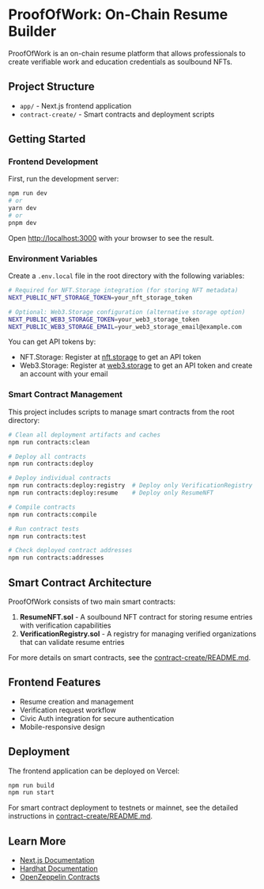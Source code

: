 # ProofOfWork: On-Chain Resume Builder

ProofOfWork is an on-chain resume platform that allows professionals to create verifiable work and education credentials as soulbound NFTs.

## Project Structure

- `app/` - Next.js frontend application
- `contract-create/` - Smart contracts and deployment scripts

## Getting Started

### Frontend Development

First, run the development server:

```bash
npm run dev
# or
yarn dev
# or
pnpm dev
```

Open [http://localhost:3000](http://localhost:3000) with your browser to see the result.

### Environment Variables

Create a `.env.local` file in the root directory with the following variables:

```bash
# Required for NFT.Storage integration (for storing NFT metadata)
NEXT_PUBLIC_NFT_STORAGE_TOKEN=your_nft_storage_token

# Optional: Web3.Storage configuration (alternative storage option)
NEXT_PUBLIC_WEB3_STORAGE_TOKEN=your_web3_storage_token
NEXT_PUBLIC_WEB3_STORAGE_EMAIL=your_web3_storage_email@example.com
```

You can get API tokens by:
- NFT.Storage: Register at [nft.storage](https://nft.storage) to get an API token
- Web3.Storage: Register at [web3.storage](https://web3.storage) to get an API token and create an account with your email

### Smart Contract Management

This project includes scripts to manage smart contracts from the root directory:

```bash
# Clean all deployment artifacts and caches
npm run contracts:clean

# Deploy all contracts
npm run contracts:deploy

# Deploy individual contracts
npm run contracts:deploy:registry  # Deploy only VerificationRegistry
npm run contracts:deploy:resume    # Deploy only ResumeNFT

# Compile contracts
npm run contracts:compile

# Run contract tests
npm run contracts:test

# Check deployed contract addresses
npm run contracts:addresses
```

## Smart Contract Architecture

ProofOfWork consists of two main smart contracts:

1. **ResumeNFT.sol** - A soulbound NFT contract for storing resume entries with verification capabilities
2. **VerificationRegistry.sol** - A registry for managing verified organizations that can validate resume entries

For more details on smart contracts, see the [contract-create/README.md](./contract-create/README.md).

## Frontend Features

- Resume creation and management
- Verification request workflow
- Civic Auth integration for secure authentication
- Mobile-responsive design

## Deployment

The frontend application can be deployed on Vercel:

```bash
npm run build
npm run start
```

For smart contract deployment to testnets or mainnet, see the detailed instructions in [contract-create/README.md](./contract-create/README.md).

## Learn More

- [Next.js Documentation](https://nextjs.org/docs)
- [Hardhat Documentation](https://hardhat.org/docs)
- [OpenZeppelin Contracts](https://docs.openzeppelin.com/contracts)
